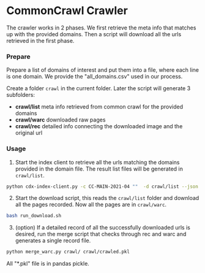 # CommonCrawl Crawler

The crawler works in 2 phases. We first retrieve the meta info that matches up with the provided domains. Then a script will download all the urls retrieved in the first phase.

### Prepare

Prepare a list of domains of interest and put them into a file, where each line is one domain. We provide the "all_domains.csv" used in our process.

Create a folder `crawl` in the current folder. Later the script will generate 3 subfolders:

* **crawl/list** meta info retrieved from common crawl for the provided domains
* **crawl/warc** downloaded raw pages
* **crawl/rec** detailed info connecting the downloaded image and the original url

### Usage

1. Start the index client to retrieve all the urls matching the domains provided in the domain file. The result list files will be generated in `crawl/list`.

```bash
python cdx-index-client.py -c CC-MAIN-2021-04 ""  -d crawl/list --json --target-domain-file all_domains.csv
```

2. Start the download script, this reads the `crawl/list` folder and download all the pages recorded. Now all the pages are in `crawl/warc`.

```bash
bash run_download.sh
```

3. (option) If a detailed record of all the successfully downloaded urls is desired, run the merge script that checks through rec and warc and generates a single record file.

```bash
python merge_warc.py crawl/ crawl/crawled.pkl
```

All "*.pkl" file is in pandas pickle.